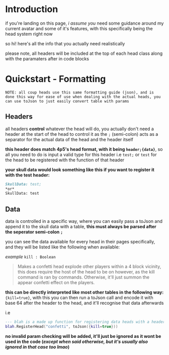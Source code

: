 # Introduction

if you're landing on this page, *i assume you* need some guidance around my current avatar and some of it's features, with this specifically being the head system right now

so hi! here's all the info that you actually need realistically

please note, all headers will be included at the top of each head class along with the paramaters after in code blocks

# Quickstart - Formatting
`NOTE: all coup heads use this same formatting guide (json), and is done this way for ease of use when dealing with the actual heads, you can use toJson to just easily convert table with params`

## Headers
all headers **control** whatever the head will do, you actually don't need a header at the start of the head to control it as the `;` (semi-colon) acts as a separator for the actual data of the head and the header itself

**this header does match 4p5's head format, with it being `header;{data}`**, so all you need to do is input a valid type for this header i.e `test;` or `test` for the head to be registered with the function of that header

**your skull data would look something like this if you want to register it with the test header:**
```md
SkullData: test;
*or*
SkullData: test
```

## Data
data is controlled in a specific way, where you can easily pass a toJson and append it to the skull data with a table, **this must always be parsed after the seperator semi-colon `;`**

you can see the data available for every head in their pages specifically, and they will be listed like the following when available:

*example*
`kill : Boolean`
> Makes a confetti head explode other players within a 4 block vicinity, this does require the host of the head to be on however, as the kill command is ran by commands. Otherwise, it'll just summon the appear confetti effect on the players.

**this can be directly interpreted like most other tables in the following way:**
`{kill=true}`, with this you can then run a toJson call and encode it with base 64 after the header to the head, and it'll recognise that data afterwards

i.e
```lua
--- blah is a made up function for registering data heads with a header and then also data afterwards
blah.RegisterHead("confetti", toJson({kill=true}))
```

**no invalid param checking will be added, it'll just be ignored as it wont be used in the code (*except when said otherwise, but it's usually also ignored in that case too lmao*)**